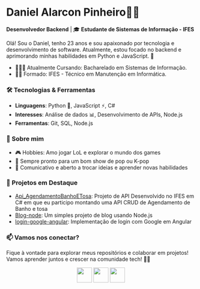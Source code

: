 # Daniel Alarcon Pinheiro👨‍💻

**Desenvolvedor Backend** | 🎓 **Estudante de Sistemas de Informação - IFES**

Olá! Sou o Daniel, tenho 23 anos e sou apaixonado por tecnologia e desenvolvimento de software. Atualmente, estou focado no backend e aprimorando minhas habilidades em Python e JavaScript. 🚀

- 👨‍🎓📘 Atualmente Cursando: Bacharelado em Sistemas de Informação.
- 👨‍🎓 Formado: IFES - Técnico em Manutenção em Informática.

### 🛠️ Tecnologias & Ferramentas
- **Linguagens**: Python 🐍, JavaScript ⚡, C#
- **Interesses**: Análise de dados 📊, Desenvolvimento de APIs, Node.js
- **Ferramentas**: Git, SQL, Node.js

### 🌟 Sobre mim
- 🎮 Hobbies: Amo jogar LoL e explorar o mundo dos games
- 🎤 Sempre pronto para um bom show de pop ou K-pop
- 💬 Comunicativo e aberto a trocar ideias e aprender novas habilidades

### 🚀 Projetos em Destaque
- [Api_AgendamentoBanhoETosa](https://github.com/jramso/AgendamentoBanhoETosa): Projeto de API Desenvolvido no IFES em C# em que eu participo montando uma API CRUD de Agendamento de Banho e tosa
- [Blog-node](https://github.com/danielpinheiro2/Blog-node): Um simples projeto de blog usando Node.js
- [login-google-angular](https://github.com/danielpinheiro2/login-google-angular): Implementação de login com Google em Angular

### 📫 Vamos nos conectar?
Fique à vontade para explorar meus repositórios e colaborar em projetos! Vamos aprender juntos e crescer na comunidade tech! 🚀✨

  <div align="center" id="icones">
      <img id="icon-dev" style="width: 40px"src="https://cdn.jsdelivr.net/gh/devicons/devicon/icons/python/python-original.svg" />
      <img id="icon-dev" style="width: 40px"src="https://cdn.jsdelivr.net/gh/devicons/devicon/icons/postgresql/postgresql-original-wordmark.svg" />
      <img id="icon-dev" style="width: 40px"src="https://cdn.jsdelivr.net/gh/devicons/devicon/icons/javascript/javascript-original.svg" />           
  </div>
